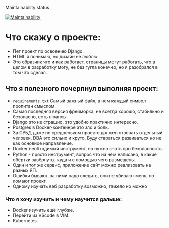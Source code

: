 Maintainability status

[![Maintainability](https://api.codeclimate.com/v1/badges/9cbe52a9b5077426ed3c/maintainability)](https://codeclimate.com/github/DmitriiSushkov/Django-pet-project/maintainability)

# Что скажу о проекте:
* Пет проект по освоению Django.
* HTML я понимаю, но дизайн не люблю. 
* Это образчик что и как работает, страницы могут работать, что в целом в разработку могу, не без гугла конечно, но я разобрался в том что сделал. 
## Что я полезного почерпнул выполняя проект: 
* `requirements.txt` Самый важный файл, в нем каждый символ пропитан смыслом.
* Самая последняя версия фрейморка, не всегда хорошо, стабильно и безопасно, есть нюансы. 
* Django это не страшно, это удобно практично интересно. 
* Postgres в Docker-контейнре это зло и боль. 
* За СУБД даже не средненьком проекте должен отвечать отдельный человек, DBA это сильно и круто. Буду стараться развиваться но не как основное направление. 
* Docker необходимый инструмент, но нужно знать про безопасность. 
* Python - просто инструмент, вопрос что на нём написано, в какие обёртки завёрнуты, куда и с помощью чего размещены. 
* Один и тот же сервис, приложение сайт можно реализовать на разных ЯП.
* Ошибки бывают, за ними надо следить, они не убивают меня, но ломают проект. 
* Одному изучать вэб разработку возможно, тяжело но можно
### Что я хочу изучить и чему научится дальше: 
* Docker изучить ещё глубже.
* Перейти из VScode в VIM.
* Kubernetes.